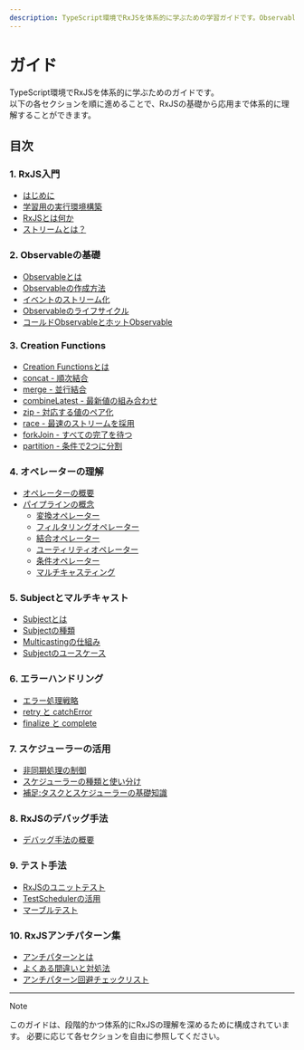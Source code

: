 ```yaml
---
description: TypeScript環境でRxJSを体系的に学ぶための学習ガイドです。Observableの基礎からSubject、各種オペレーター、エラー処理、スケジューラー、テスト手法まで段階的かつ実践的に解説します。各セクションは独立して参照可能です。
---
```


# ガイド

TypeScript環境でRxJSを体系的に学ぶためのガイドです。  
以下の各セクションを順に進めることで、RxJSの基礎から応用まで体系的に理解することができます。

## 目次

### 1. RxJS入門
- [はじめに](/guide/introduction)
- [学習用の実行環境構築](/guide/starter-kid.md)
- [RxJSとは何か](/guide/basics/what-is-rxjs)
- [ストリームとは？](/guide/basics/what-is-a-stream)

### 2. Observableの基礎
- [Observableとは](/guide/observables/what-is-observable)
- [Observableの作成方法](/guide/observables/creation)
- [イベントのストリーム化](/guide/observables/events)
- [Observableのライフサイクル](/guide/observables/observable-lifecycle)
- [コールドObservableとホットObservable](/guide/observables/cold-and-hot-observables)

### 3. Creation Functions
- [Creation Functionsとは](/guide/creation-functions/)
- [concat - 順次結合](/guide/creation-functions/concat)
- [merge - 並行結合](/guide/creation-functions/merge)
- [combineLatest - 最新値の組み合わせ](/guide/creation-functions/combineLatest)
- [zip - 対応する値のペア化](/guide/creation-functions/zip)
- [race - 最速のストリームを採用](/guide/creation-functions/race)
- [forkJoin - すべての完了を待つ](/guide/creation-functions/forkJoin)
- [partition - 条件で2つに分割](/guide/creation-functions/partition)

### 4. オペレーターの理解
- [オペレーターの概要](/guide/operators/)
- [パイプラインの概念](/guide/operators/pipeline)
  - [変換オペレーター](/guide/operators/transformation/)
  - [フィルタリングオペレーター](/guide/operators/filtering/)
  - [結合オペレーター](/guide/operators/combination/)
  - [ユーティリティオペレーター](/guide/operators/utility/)
  - [条件オペレーター](/guide/operators/conditional/)
  - [マルチキャスティング](/guide/operators/multicasting/)

### 5. Subjectとマルチキャスト
- [Subjectとは](/guide/subjects/what-is-subject)
- [Subjectの種類](/guide/subjects/types-of-subject)
- [Multicastingの仕組み](/guide/subjects/multicasting)
- [Subjectのユースケース](/guide/subjects/use-cases)

### 6. エラーハンドリング
- [エラー処理戦略](/guide/error-handling/strategies)
- [retry と catchError](/guide/error-handling/retry-catch)
- [finalize と complete](/guide/error-handling/finalize)

### 7. スケジューラーの活用
- [非同期処理の制御](/guide/schedulers/async-control)
- [スケジューラーの種類と使い分け](/guide/schedulers/types)
- [補足:タスクとスケジューラーの基礎知識](/guide/schedulers/task-and-scheduler-basics)

### 8. RxJSのデバッグ手法
- [デバッグ手法の概要](/guide/debugging/)

### 9. テスト手法
- [RxJSのユニットテスト](/guide/testing/unit-tests)
- [TestSchedulerの活用](/guide/testing/test-scheduler)
- [マーブルテスト](/guide/testing/marble-testing)

### 10. RxJSアンチパターン集
- [アンチパターンとは](/guide/anti-patterns/)
- [よくある間違いと対処法](/guide/anti-patterns/common-mistakes)
- [アンチパターン回避チェックリスト](/guide/anti-patterns/checklist)

---

> [!NOTE]
> このガイドは、段階的かつ体系的にRxJSの理解を深めるために構成されています。
> 必要に応じて各セクションを自由に参照してください。

